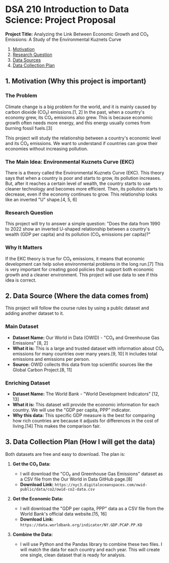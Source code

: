# DSA 210 Introduction to Data Science: Project Proposal

**Project Title:** Analyzing the Link Between Economic Growth and CO₂ Emissions: A Study of the Environmental Kuznets Curve
1. [Motivation](#motivation)
2. [Research Question](#research-question)
3. [Data Sources](#data-sources)
4. [Data Collection Plan](#data-collection-plan)

## 1. Motivation (Why this project is important)

### The Problem
Climate change is a big problem for the world, and it is mainly caused by carbon dioxide (CO₂) emissions.[1, 2] In the past, when a country's economy grew, its CO₂ emissions also grew. This is because economic growth often needs more energy, and this energy usually comes from burning fossil fuels.[3]

This project will study the relationship between a country's economic level and its CO₂ emissions. We want to understand if countries can grow their economies without increasing pollution.

### The Main Idea: Environmental Kuznets Curve (EKC)
There is a theory called the Environmental Kuznets Curve (EKC). This theory says that when a country is poor and starts to grow, its pollution increases. But, after it reaches a certain level of wealth, the country starts to use cleaner technology and becomes more efficient. Then, its pollution starts to decrease, even if the economy continues to grow. This relationship looks like an inverted "U" shape.[4, 5, 6]

### Research Question
This project will try to answer a simple question:
"Does the data from 1990 to 2022 show an inverted U-shaped relationship between a country's wealth (GDP per capita) and its pollution (CO₂ emissions per capita)?"

### Why It Matters
If the EKC theory is true for CO₂ emissions, it means that economic development can help solve environmental problems in the long run.[7] This is very important for creating good policies that support both economic growth and a cleaner environment. This project will use data to see if this idea is correct.

## 2. Data Source (Where the data comes from)

This project will follow the course rules by using a public dataset and adding another dataset to it.

### Main Dataset
*   **Dataset Name:** Our World in Data (OWID) - "CO₂ and Greenhouse Gas Emissions" [8, 2]
*   **What it is:** This is a large and trusted dataset with information about CO₂ emissions for many countries over many years.[9, 10] It includes total emissions and emissions per person.
*   **Source:** OWID collects this data from top scientific sources like the Global Carbon Project.[8, 11]

### Enriching Dataset
*   **Dataset Name:** The World Bank - "World Development Indicators" [12, 13]
*   **What it is:** This dataset will provide the economic information for each country. We will use the "GDP per capita, PPP" indicator.
*   **Why this data:** This specific GDP measure is the best for comparing how rich countries are because it adjusts for differences in the cost of living.[14] This makes the comparison fair.

## 3. Data Collection Plan (How I will get the data)

Both datasets are free and easy to download. The plan is:

1.  **Get the CO₂ Data:**
    *   I will download the "CO₂ and Greenhouse Gas Emissions" dataset as a CSV file from the Our World in Data GitHub page.[8]
    *   **Download Link:** `https://nyc3.digitaloceanspaces.com/owid-public/data/co2/owid-co2-data.csv`

2.  **Get the Economic Data:**
    *   I will download the "GDP per capita, PPP" data as a CSV file from the World Bank's official data website.[15, 16]
    *   **Download Link:** `https://data.worldbank.org/indicator/NY.GDP.PCAP.PP.KD`

3.  **Combine the Data:**
    *   I will use Python and the Pandas library to combine these two files. I will match the data for each country and each year. This will create one single, clean dataset that is ready for analysis.

